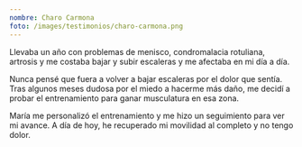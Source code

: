 ```yaml
---
nombre: Charo Carmona
foto: /images/testimonios/charo-carmona.png
---
```


Llevaba un año con problemas de menisco, condromalacia rotuliana, artrosis y me costaba bajar y subir escaleras y me afectaba en mi día a día.

Nunca pensé que fuera a volver a bajar escaleras por el dolor que sentía. Tras algunos meses dudosa por el miedo a hacerme más daño, me decidí a probar el entrenamiento para ganar musculatura en esa zona.

María me personalizó el entrenamiento y me hizo un seguimiento para ver mi avance. A día de hoy, he recuperado mi movilidad al completo y no tengo dolor.
